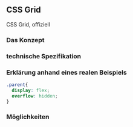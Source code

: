 ## CSS Grid
CSS Grid, offiziell

### Das Konzept

### technische Spezifikation


### Erklärung anhand eines realen Beispiels


```css
.parent{
  display: flex;
  overflow: hidden;
}
```


### Möglichkeiten
